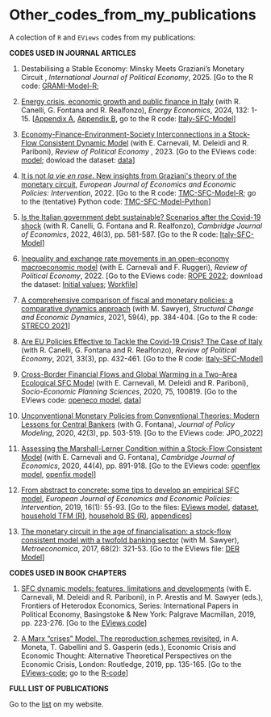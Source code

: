 # Other_codes_from_my_publications

A colection of `R` and `EViews` codes from my publications:


**CODES USED IN JOURNAL ARTICLES**

1. Destabilising a Stable Economy: Minsky Meets Graziani’s Monetary Circuit </a>, <em>International Journal of Political Economy</em>, 2025. [Go to the R code: <a href="https://github.com/marcoverpas/Other_codes_from_my_publications/blob/main/GRAMI_model_web.R" target="_blank" rel="noopener">GRAMI-Model-R</a>;  

1. <a href="https://www.sciencedirect.com/science/article/abs/pii/S0140988324001385?via%3Dihub" target="_blank" rel="noopener noreferrer">Energy crisis, economic growth and public finance in Italy</a> (with R. Canelli, G. Fontana and R. Realfonzo), <em>Energy Economics</em>, 2024, 132: 1-15. [<a href="https://www.marcopassarella.it/wp-content/uploads/Appendix-A.pdf" target="_blank" rel="noopener noreferrer">Appendix A</a>, <a href="https://www.marcopassarella.it/wp-content/uploads/Appendix-B.pdf" target="_blank" rel="noopener noreferrer">Appendix B</a>, go to the R code: <a href="https://github.com/marcoverpas/Italy-SFC-Model" target="_blank" rel="noopener">Italy-SFC-Model</a>] 

1. <a href="https://www.tandfonline.com/doi/full/10.1080/09538259.2023.2217776" target="_blank" rel="noopener">Economy-Finance-Environment-Society Interconnections in a Stock-Flow Consistent Dynamic Model</a> (with E. Carnevali, M. Deleidi and R. Pariboni), <em>Review of Political Economy </em>, 2023. [Go to the EViews code: <a href="https://github.com/marcoverpas/SFC-models-EViews/blob/master/supermultiplier" target="_blank" rel="noopener">model</a>; dowload the dataset: <a href="https://www.dropbox.com/scl/fi/xfaindcblsyo9xxevubt3/data_ref.xls?rlkey=hj9y1244ixb708ikaqi842kkj&amp;dl=0" target="_blank" rel="noopener">data</a>]

1. <a href="https://www.elgaronline.com/view/journals/ejeep/aop/article-10.4337-ejeep.2022.0084/article-10.4337-ejeep.2022.0084.xml" target="_blank" rel="noopener">It is not <em>la vie en rose</em>. New insights from Graziani's theory of the monetary circuit</a>, <em>European Journal of Economics and Economic Policies: Intervention</em>, 2022. [Go to the R code: <a href="https://github.com/marcoverpas/TMC-SFC-Model-R" target="_blank" rel="noopener">TMC-SFC-Model-R</a>; go to the (tentative) Python code: <a href="https://github.com/marcoverpas/TMC-SFC-Model-Python" target="_blank" rel="noopener">TMC-SFC-Model-Python</a>]

1. <a href="https://academic.oup.com/cje/advance-article-abstract/doi/10.1093/cje/beac014/6584486" target="_blank" rel="noopener">Is the Italian government debt sustainable? Scenarios after the Covid-19 shock</a> (with R. Canelli, G. Fontana and R. Realfonzo), <em>Cambridge Journal of Economics</em>, 2022, 46(3), pp. 581-587. [Go to the R code: <a href="https://github.com/marcoverpas/Italy-SFC-Model" target="_blank" rel="noopener">Italy-SFC-Model</a>]

1. <a href="https://www.tandfonline.com/doi/full/10.1080/09538259.2022.2062961" target="_blank" rel="noopener">Inequality and exchange rate movements in an open-economy macroeconomic model</a> (with E. Carnevali and F. Ruggeri), <em>Review of Political Economy</em>, 2022. [Go to the EViews code: <a href="https://github.com/marcoverpas/Other_codes_from_my_publications/blob/main/rope_2022_web.prg" target="_blank" rel="noopener">ROPE 2022</a>; download the dataset: <a href="https://github.com/marcoverpas/Other_codes_from_my_publications/blob/main/steady.csv" target="_blank" rel="noopener">Initial values</a>; <a href="https://github.com/marcoverpas/Other_codes_from_my_publications/blob/main/time_series.wf1" target="_blank" rel="noopener">Workfile</a>]

1. <a href="https://www.sciencedirect.com/science/article/pii/S0954349X2100103X" target="_blank" rel="noopener">A comprehensive comparison of fiscal and monetary policies: a comparative dynamics approach</a> (with M. Sawyer), <em>Structural Change and Economic Dynamics</em>, 2021, 59(4), pp. 384-404. [Go to the R code: <a href="https://github.com/marcoverpas/STRECO_2021" target="_blank" rel="noopener">STRECO 2021</a>]

1. <a href="https://www.tandfonline.com/doi/full/10.1080/09538259.2021.1876477?src=" target="_blank" rel="noopener noreferrer">Are EU Policies Effective to Tackle the Covid-19 Crisis? The Case of Italy</a> (with R. Canelli, G. Fontana and R. Realfonzo), <em>Review of Political Economy</em>, 2021, 33(3), pp. 432-461. [Go to the R code: <a href="https://github.com/marcoverpas/Italy-SFC-Model" target="_blank" rel="noopener">Italy-SFC-Model</a>]

1. <a href="https://doi.org/10.1016/j.seps.2020.100819" target="_blank" rel="noopener noreferrer">Cross-Border Financial Flows and Global Warming in a Two-Area Ecological SFC Model</a> (with E. Carnevali, M. Deleidi and R. Pariboni), <em>Socio-Economic Planning Sciences</em>, 2020, 75, 100819. [Go to the EViews code: <a href="https://github.com/marcoverpas/Other_codes_from_my_publications/blob/main/OPENECO" target="_blank" rel="noopener noreferrer">openeco model</a>, <a href="https://www.dropbox.com/s/lwvdksvv0si891o/data_seps.xls?dl=0" target="_blank" rel="noopener noreferrer">data</a>]

1. <a href="https://www.sciencedirect.com/science/article/pii/S0161893820300041" target="_blank" rel="noopener noreferrer">Unconventional Monetary Policies from Conventional Theories: Modern Lessons for Central Bankers</a> (with G. Fontana), <em>Journal of Policy Modeling</em>, 2020, 42(3), pp. 503-519. [Go to the EViews code: JPO_2022]

1. <a href="https://academic.oup.com/cje/article/44/4/891/5733213?guestAccessKey=acb1eb49-be93-4239-ac9a-e321a0300260" target="_blank" rel="noopener noreferrer">Assessing the Marshall-Lerner Condition within a Stock-Flow Consistent Model</a> (with E. Carnevali and G. Fontana), <em>Cambridge Journal of Economics</em>, 2020, 44(4), pp. 891-918. [Go to the EViews code: <a href="https://github.com/marcoverpas/Other_codes_from_my_publications/blob/main/OPENFLEX_S" target="_blank" rel="noopener noreferrer">openflex model</a>, <a href="https://github.com/marcoverpas/Other_codes_from_my_publications/blob/main/OPENFIX_S" target="_blank" rel="noopener noreferrer">openfix model</a>]

1. <a href="https://www.elgaronline.com/abstract/journals/ejeep/16-1/ejeep.2019.01.05.xml" target="_blank" rel="noopener noreferrer">From abstract to concrete: some tips to develop an empirical SFC model</a>, <em>European Journal of Economics and Economic Policies: Intervention</em>, 2019, 16(1): 55-93. [Go to the files: <a href="https://github.com/marcoverpas/Other_codes_from_my_publications/blob/main/Italy_SFC_2019" target="_blank" rel="noopener noreferrer">EViews model</a>, <a href="https://www.dropbox.com/s/gsx1hry4vlufa56/Italy%20data.xls?dl=0" target="_blank" rel="noopener noreferrer">dataset</a>, <a href="https://github.com/marcoverpas/Other_codes_from_my_publications/blob/main/household_tfm" target="_blank" rel="noopener noreferrer">household TFM (R)</a>, <a href="https://github.com/marcoverpas/Other_codes_from_my_publications/blob/main/household_bs" target="_blank" rel="noopener noreferrer">household BS (R)</a>, <a href="http://models.sfc-models.net/passarella2019/" target="_blank" rel="noopener noreferrer">appendices</a>]</p>
  
1. <a href="http://onlinelibrary.wiley.com/doi/10.1111/meca.12103/full" target="_blank" rel="noopener noreferrer">The monetary circuit in the age of financialisation: a stock-flow consistent model with a twofold banking sector</a> (with M. Sawyer), <em>Metroeconomica</em>, 2017, 68(2): 321-53. [Go to the EViews file: <a href="https://github.com/marcoverpas/Other_codes_from_my_publications/blob/main/DER" target="_blank" rel="noopener noreferrer">DER Model</a>]</p>


**CODES USED IN BOOK CHAPTERS**

1. <a href="https://www.palgrave.com/gp/book/9783030239282" target="_blank" rel="noopener noreferrer">SFC dynamic models: features, limitations and developments</a> (with E. Carnevali, M. Deleidi and R. Pariboni), in P. Arestis and M. Sawyer (eds.), Frontiers of Heterodox Economics, Series: International Papers in Political Economy, Basingstoke &amp; New York: Palgrave Macmillan, 2019, pp. 223-276. [Go to the <a href="https://github.com/marcoverpas/Other_codes_from_my_publications/blob/main/OPENECO_short" target="_blank" rel="noopener">EViews code</a>]

1. <a href="https://www.routledge.com/Economic-Crisis-and-Economic-Thought-Alternative-Theoretical-Perspectives/Gabellini-Gasperin-Moneta/p/book/9781138665378" target="_blank" rel="noopener noreferrer">A Marx “crises” Model. The reproduction schemes revisited</a>, in A. Moneta, T. Gabellini and S. Gasperin (eds.), Economic Crisis and Economic Thought: Alternative Theoretical Perspectives on the Economic Crisis, London: Routledge, 2019, pp. 135-165. [Go to the <a href="https://github.com/marcoverpas/Other_codes_from_my_publications/blob/main/Reprod_schemes_EViews" target="_blank" rel="noopener">EViews-code</a>; go to the <a href="https://github.com/marcoverpas/Other_codes_from_my_publications/blob/main/Reprod_schemes_R" target="_blank" rel="noopener">R-code</a>]


**FULL LIST OF PUBLICATIONS**

Go to the [list](https://www.marcopassarella.it/en/publications/) on my website.

